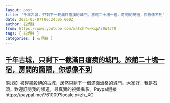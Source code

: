 ```yaml
---
layout: post
title: "千年古城，只剩下一截滿目瘡痍的城門。旅館二十塊一宿，房間的簡陋，你想像不到"
date: 2021-05-07T00:24:05.000Z
author: 石炳鋒
from: https://www.youtube.com/watch?v=KxpAr0uTJT0
tags: [ 石炳锋 ]
categories: [ 石炳锋 ]
---
```

<!--1620347045000-->
[千年古城，只剩下一截滿目瘡痍的城門。旅館二十塊一宿，房間的簡陋，你想像不到](https://www.youtube.com/watch?v=KxpAr0uTJT0)
------

<div>
[陜西】被趕盡殺絕的古城，居然只剩下一個滿面滄桑的城門。大家好，我是石頭，歡迎訂閱我的頻道，最真實的視頻攝影。Paypal鏈接https://paypal.me/761009?locale.x=zh_XC
</div>
